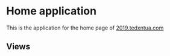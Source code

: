 # Home application
This is the application for the home page of [2019.tedxntua.com](https://2019.tedxntua.com)

## Views
